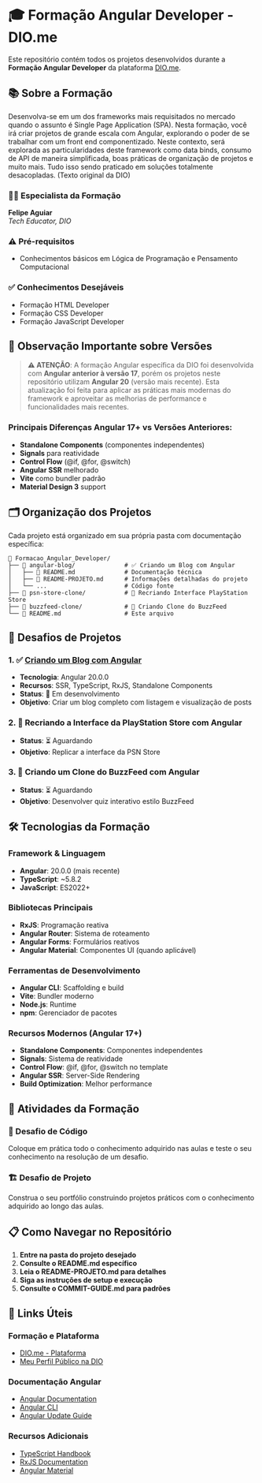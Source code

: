 # 🎓 Formação Angular Developer - DIO.me

Este repositório contém todos os projetos desenvolvidos durante a **Formação Angular Developer** da plataforma [DIO.me](https://www.dio.me/).

## 📚 Sobre a Formação

Desenvolva-se em um dos frameworks mais requisitados no mercado quando o assunto é Single Page Application (SPA). Nesta formação, você irá criar projetos de grande escala com Angular, explorando o poder de se trabalhar com um front end componentizado. Neste contexto, será explorada as particularidades deste framework como data binds, consumo de API de maneira simplificada, boas práticas de organização de projetos e muito mais. Tudo isso sendo praticado em soluções totalmente desacopladas. (Texto original da DIO)

### 👨‍🏫 Especialista da Formação
**Felipe Aguiar**  
*Tech Educator, DIO*

### ⚠️ Pré-requisitos
- Conhecimentos básicos em Lógica de Programação e Pensamento Computacional

### ✅ Conhecimentos Desejáveis
- Formação HTML Developer
- Formação CSS Developer  
- Formação JavaScript Developer

## 🚨 Observação Importante sobre Versões

> **⚠️ ATENÇÃO**: A formação Angular específica da DIO foi desenvolvida com **Angular anterior à versão 17**, porém os projetos neste repositório utilizam **Angular 20** (versão mais recente). Esta atualização foi feita para aplicar as práticas mais modernas do framework e aproveitar as melhorias de performance e funcionalidades mais recentes.

### Principais Diferenças Angular 17+ vs Versões Anteriores:
- **Standalone Components** (componentes independentes)
- **Signals** para reatividade
- **Control Flow** (@if, @for, @switch)
- **Angular SSR** melhorado
- **Vite** como bundler padrão
- **Material Design 3** support

## 🗂️ Organização dos Projetos

Cada projeto está organizado em sua própria pasta com documentação específica:

```
📁 Formacao_Angular_Developer/
├── 📁 angular-blog/              # ✅ Criando um Blog com Angular
│   ├── 📄 README.md              # Documentação técnica
│   ├── 📄 README-PROJETO.md      # Informações detalhadas do projeto
│   └── ...                      # Código fonte
├── 📁 psn-store-clone/           # 🔄 Recriando Interface PlayStation Store
├── 📁 buzzfeed-clone/            # 🔄 Criando Clone do BuzzFeed
└── 📄 README.md                  # Este arquivo
```

## 🚀 Desafios de Projetos

### 1. ✅ [Criando um Blog com Angular](./angular-blog/)
- **Tecnologia**: Angular 20.0.0
- **Recursos**: SSR, TypeScript, RxJS, Standalone Components
- **Status**: 🚧 Em desenvolvimento
- **Objetivo**: Criar um blog completo com listagem e visualização de posts

### 2. 🔄 Recriando a Interface da PlayStation Store com Angular
- **Status**: ⏳ Aguardando
- **Objetivo**: Replicar a interface da PSN Store

### 3. 🔄 Criando um Clone do BuzzFeed com Angular  
- **Status**: ⏳ Aguardando
- **Objetivo**: Desenvolver quiz interativo estilo BuzzFeed

## 🛠️ Tecnologias da Formação

### Framework & Linguagem
- **Angular**: 20.0.0 (mais recente)
- **TypeScript**: ~5.8.2
- **JavaScript**: ES2022+

### Bibliotecas Principais
- **RxJS**: Programação reativa
- **Angular Router**: Sistema de roteamento
- **Angular Forms**: Formulários reativos
- **Angular Material**: Componentes UI (quando aplicável)

### Ferramentas de Desenvolvimento
- **Angular CLI**: Scaffolding e build
- **Vite**: Bundler moderno
- **Node.js**: Runtime
- **npm**: Gerenciador de pacotes

### Recursos Modernos (Angular 17+)
- **Standalone Components**: Componentes independentes
- **Signals**: Sistema de reatividade
- **Control Flow**: @if, @for, @switch no template
- **Angular SSR**: Server-Side Rendering
- **Build Optimization**: Melhor performance

## 📖 Atividades da Formação

### 🧩 Desafio de Código
Coloque em prática todo o conhecimento adquirido nas aulas e teste o seu conhecimento na resolução de um desafio.

### 🏗️ Desafio de Projeto  
Construa o seu portfólio construindo projetos práticos com o conhecimento adquirido ao longo das aulas.

## 📋 Como Navegar no Repositório

1. **Entre na pasta do projeto desejado**
2. **Consulte o README.md específico**  
3. **Leia o README-PROJETO.md para detalhes**
4. **Siga as instruções de setup e execução**
5. **Consulte o COMMIT-GUIDE.md para padrões**

## 🔗 Links Úteis

### Formação e Plataforma
- [DIO.me - Plataforma](https://www.dio.me/)
- [Meu Perfil Público na DIO](https://www.dio.me/users/josueao_estudos)

### Documentação Angular
- [Angular Documentation](https://angular.dev/)
- [Angular CLI](https://angular.dev/tools/cli)
- [Angular Update Guide](https://update.angular.io/)

### Recursos Adicionais
- [TypeScript Handbook](https://www.typescriptlang.org/docs/)
- [RxJS Documentation](https://rxjs.dev/)
- [Angular Material](https://material.angular.io/)


